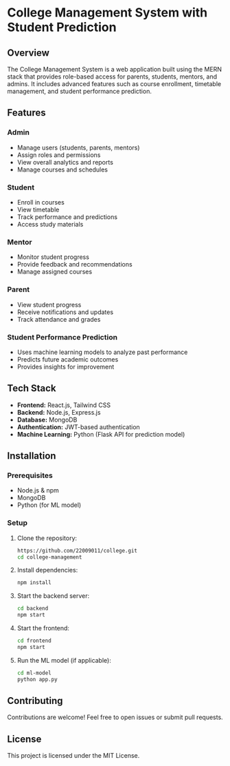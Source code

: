 # College Management System with Student Prediction

## Overview
The College Management System is a web application built using the MERN stack that provides role-based access for parents, students, mentors, and admins. It includes advanced features such as course enrollment, timetable management, and student performance prediction.

## Features
### Admin
- Manage users (students, parents, mentors)
- Assign roles and permissions
- View overall analytics and reports
- Manage courses and schedules

### Student
- Enroll in courses
- View timetable
- Track performance and predictions
- Access study materials

### Mentor
- Monitor student progress
- Provide feedback and recommendations
- Manage assigned courses

### Parent
- View student progress
- Receive notifications and updates
- Track attendance and grades

### Student Performance Prediction
- Uses machine learning models to analyze past performance
- Predicts future academic outcomes
- Provides insights for improvement

## Tech Stack
- **Frontend:** React.js, Tailwind CSS
- **Backend:** Node.js, Express.js
- **Database:** MongoDB
- **Authentication:** JWT-based authentication
- **Machine Learning:** Python (Flask API for prediction model)

## Installation
### Prerequisites
- Node.js & npm
- MongoDB
- Python (for ML model)

### Setup
1. Clone the repository:
   ```sh
   https://github.com/22009011/college.git
   cd college-management
   ```

2. Install dependencies:
   ```sh
   npm install
   ```

3. Start the backend server:
   ```sh
   cd backend
   npm start
   ```

4. Start the frontend:
   ```sh
   cd frontend
   npm start
   ```

5. Run the ML model (if applicable):
   ```sh
   cd ml-model
   python app.py
   ```

## Contributing
Contributions are welcome! Feel free to open issues or submit pull requests.

## License
This project is licensed under the MIT License.
